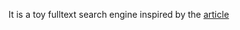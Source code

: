 It is a toy fulltext search engine inspired by the [article](https://artem.krylysov.com/blog/2020/07/28/lets-build-a-full-text-search-engine/)